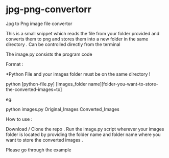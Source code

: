# jpg-png-convertorr
Jpg to Png image file convertor

This is a small snippet which reads the file from your folder provided and converts them to png and stores them into a new folder in the same directory  .
Can be controlled directly from the terminal 

The image.py consists the program code

Format :

*Python File and your images folder must be on the same directory !

python [python-file.py] [images_folder name][folder-you-want-to-store-the-converted-images=to]

eg:

python images.py Original_Images Converted_Images


How to use :

Download / Clone the repo . 
Run the image.py script wherever your images folder is located by providing the folder name and folder name where you want to store the converted images .

Please go through the example

